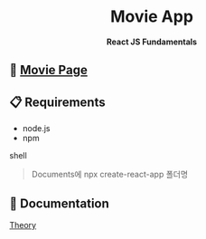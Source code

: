 <h1 align="center">
Movie App
</h1> 

<p align="center">
  <strong>React JS Fundamentals</strong><br>
</p>

## :movie_camera: [Movie Page](https://kimhan0421.github.io/movie_service/)

## 📋 Requirements
- node.js
- npm

shell
> Documents에 npx create-react-app 폴더명

## 📖 Documentation
[Theory](https://github.com/kimhan0421/movie_service/blob/master/Theory.md)
